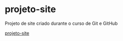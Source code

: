 # projeto-site
 Projeto de site criado durante o curso de Git e GitHub
 
 [projeto-site](https://arturmendes.github.io/projeto-site/)
